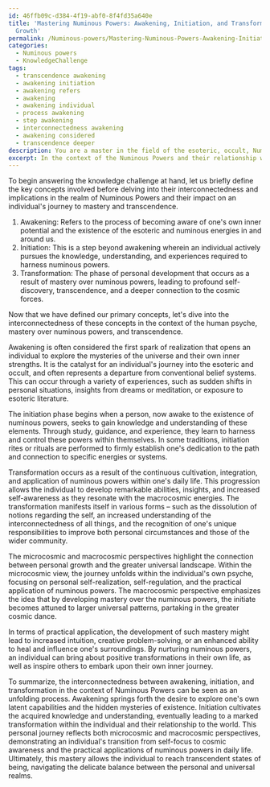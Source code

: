 ```yaml
---
id: 46ffb09c-d384-4f19-abf0-8f4fd35a640e
title: 'Mastering Numinous Powers: Awakening, Initiation, and Transformation in Personal
  Growth'
permalink: /Numinous-powers/Mastering-Numinous-Powers-Awakening-Initiation-and-Transformation-in-Personal-Growth/
categories:
  - Numinous powers
  - KnowledgeChallenge
tags:
  - transcendence awakening
  - awakening initiation
  - awakening refers
  - awakening
  - awakening individual
  - process awakening
  - step awakening
  - interconnectedness awakening
  - awakening considered
  - transcendence deeper
description: You are a master in the field of the esoteric, occult, Numinous powers and Education. You are a writer of tests, challenges, books and deep knowledge on Numinous powers for initiates and students to gain deep insights and understanding from. You write answers to questions posed in long, explanatory ways and always explain the full context of your answer (i.e., related concepts, formulas, examples, or history), as well as the step-by-step thinking process you take to answer the challenges. Be rigorous and thorough, and summarize the key themes, ideas, and conclusions at the end.
excerpt: In the context of the Numinous Powers and their relationship with the human psyche, decipher the interconnectedness of the concepts of awakening, initiation, and transformation in relation to achieving mastery and transcendence, while considering the implications of both microcosmic and macrocosmic perspectives, as well as the practical application of these powers in one's daily life.
---
```

To begin answering the knowledge challenge at hand, let us briefly define the key concepts involved before delving into their interconnectedness and implications in the realm of Numinous Powers and their impact on an individual's journey to mastery and transcendence.

1. Awakening: Refers to the process of becoming aware of one's own inner potential and the existence of the esoteric and numinous energies in and around us.
2. Initiation: This is a step beyond awakening wherein an individual actively pursues the knowledge, understanding, and experiences required to harness numinous powers.
3. Transformation: The phase of personal development that occurs as a result of mastery over numinous powers, leading to profound self-discovery, transcendence, and a deeper connection to the cosmic forces.

Now that we have defined our primary concepts, let's dive into the interconnectedness of these concepts in the context of the human psyche, mastery over numinous powers, and transcendence.

Awakening is often considered the first spark of realization that opens an individual to explore the mysteries of the universe and their own inner strengths. It is the catalyst for an individual's journey into the esoteric and occult, and often represents a departure from conventional belief systems. This can occur through a variety of experiences, such as sudden shifts in personal situations, insights from dreams or meditation, or exposure to esoteric literature.

The initiation phase begins when a person, now awake to the existence of numinous powers, seeks to gain knowledge and understanding of these elements. Through study, guidance, and experience, they learn to harness and control these powers within themselves. In some traditions, initiation rites or rituals are performed to firmly establish one's dedication to the path and connection to specific energies or systems.

Transformation occurs as a result of the continuous cultivation, integration, and application of numinous powers within one's daily life. This progression allows the individual to develop remarkable abilities, insights, and increased self-awareness as they resonate with the macrocosmic energies. The transformation manifests itself in various forms – such as the dissolution of notions regarding the self, an increased understanding of the interconnectedness of all things, and the recognition of one's unique responsibilities to improve both personal circumstances and those of the wider community.

The microcosmic and macrocosmic perspectives highlight the connection between personal growth and the greater universal landscape. Within the microcosmic view, the journey unfolds within the individual's own psyche, focusing on personal self-realization, self-regulation, and the practical application of numinous powers. The macrocosmic perspective emphasizes the idea that by developing mastery over the numinous powers, the initiate becomes attuned to larger universal patterns, partaking in the greater cosmic dance.

In terms of practical application, the development of such mastery might lead to increased intuition, creative problem-solving, or an enhanced ability to heal and influence one's surroundings. By nurturing numinous powers, an individual can bring about positive transformations in their own life, as well as inspire others to embark upon their own inner journey.

To summarize, the interconnectedness between awakening, initiation, and transformation in the context of Numinous Powers can be seen as an unfolding process. Awakening springs forth the desire to explore one's own latent capabilities and the hidden mysteries of existence. Initiation cultivates the acquired knowledge and understanding, eventually leading to a marked transformation within the individual and their relationship to the world. This personal journey reflects both microcosmic and macrocosmic perspectives, demonstrating an individual's transition from self-focus to cosmic awareness and the practical applications of numinous powers in daily life. Ultimately, this mastery allows the individual to reach transcendent states of being, navigating the delicate balance between the personal and universal realms.
